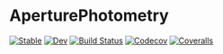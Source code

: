 # AperturePhotometry

[![Stable](https://img.shields.io/badge/docs-stable-blue.svg)](https://algebrato.github.io/AperturePhotometry.jl/stable)
[![Dev](https://img.shields.io/badge/docs-dev-blue.svg)](https://algebrato.github.io/AperturePhotometry.jl/dev)
[![Build Status](https://travis-ci.com/algebrato/AperturePhotometry.jl.svg?branch=master)](https://travis-ci.com/algebrato/AperturePhotometry.jl)
[![Codecov](https://codecov.io/gh/algebrato/AperturePhotometry.jl/branch/master/graph/badge.svg)](https://codecov.io/gh/algebrato/AperturePhotometry.jl)
[![Coveralls](https://coveralls.io/repos/github/algebrato/AperturePhotometry.jl/badge.svg?branch=master)](https://coveralls.io/github/algebrato/AperturePhotometry.jl?branch=master)
